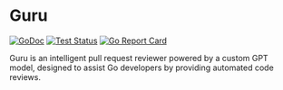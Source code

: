 # Guru
[![GoDoc](https://img.shields.io/static/v1?label=godoc&message=reference&color=blue)](https://pkg.go.dev/github.com/Gopher-Workshop/guru/pkg)
[![Test Status](https://github.com/Gopher-Workshop/guru/workflows/tests/badge.svg)](https://github.com/Gopher-Workshop/guru/actions?query=workflow%3Atests)
[![Go Report Card](https://goreportcard.com/badge/github.com/Gopher-Workshop/guru)](https://goreportcard.com/report/github.com/Gopher-Workshop/guru)

Guru is an intelligent pull request reviewer powered by a custom GPT model, designed to assist Go developers by providing automated code reviews.
